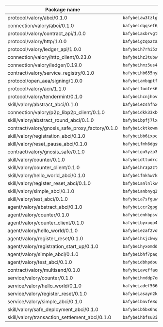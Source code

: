 | Package name                                                  | Package hash                                                  |
| ------------------------------------------------------------- | ------------------------------------------------------------- |
| protocol/valory/abci/0.1.0                                    | `bafybeiaw3tzlg3rkvnn5fcufblktmfwngmxugn4yo7pyjp76zz6aqtqcay` |
| connection/valory/abci/0.1.0                                  | `bafybeidqqsef6pzg5qn4z7nmw2cwukudnqhtgrtsw3skbi3e2mvc4bgmv4` |
| protocol/valory/contract_api/1.0.0                            | `bafybeiaxbrvgtbdrh4lslskuxyp4awyr4whcx3nqq5yrr6vimzsxg5dy64` |
| protocol/valory/http/1.0.0                                    | `bafybeigzqo2zaakcjtzzsm6dh4x73v72xg6ctk6muyp5uq5ueb7y34fbxy` |
| protocol/valory/ledger_api/1.0.0                              | `bafybeih7rhi5zvfvwakx5ifgxsz2cfipeecsh7bm3gnudjxtvhrygpcftq` |
| connection/valory/http_client/0.23.0                          | `bafybeihz3tubwado7j3wlivndzzuj3c6fdsp4ra5r3nqixn3ufawzo3wii` |
| connection/valory/ledger/0.19.0                               | `bafybeihmz5us4ntmzvgikpkx4tththrl7zvou4uiebvletdeliidiuhi6m` |
| contract/valory/service_registry/0.1.0                        | `bafybeihb655nybagmprlhrudnqfr4ptddhplh55thbjaakqpdjssapweb4` |
| protocol/open_aea/signing/1.0.0                               | `bafybeiambqptflge33eemdhis2whik67hjplfnqwieoa6wblzlaf7vuo44` |
| protocol/valory/acn/1.1.0                                     | `bafybeifontek6tvaecatoauiule3j3id6xoktpjubvuqi3h2jkzqg7zh7a` |
| protocol/valory/tendermint/0.1.0                              | `bafybeihcnjhovvyyfbkuw5sjyfx2lfd4soeocfqzxz54g67333m6nk5gxq` |
| skill/valory/abstract_abci/0.1.0                              | `bafybeiezshfhxuxuul3gxe3e72jeqk2ebycisv7rzeakcpfrqzwddkdbdq` |
| connection/valory/p2p_libp2p_client/0.1.0                     | `bafybeidkk33xbga54szmitk6uwsi3ef56hbbdbuasltqtiyki34hgfpnxa` |
| skill/valory/abstract_round_abci/0.1.0                        | `bafybeibpfj7lxnmcmjioxwj5dm5w7uprqxc2zjphqtg726xgo2bu5njv6a` |
| contract/valory/gnosis_safe_proxy_factory/0.1.0               | `bafybeicktkowmzg26sqfhy7p3bay2lvclt2b42anmcuf6u2lqor2bq3zaa` |
| skill/valory/registration_abci/0.1.0                          | `bafybeibb6ixpckbdnsivj2z3lxe5sxlj3c2tck5tij6rjho5xhhywsbrsm` |
| skill/valory/reset_pause_abci/0.1.0                           | `bafybeifmh6dgs6wjk27kkg2cvod2r5am55p3neidhgef6jad36prkbwlki` |
| contract/valory/gnosis_safe/0.1.0                             | `bafybeigu5yzp3k455mp5nplp77qyyjohdy3i5kmwhbgt5ogmpmv2bw6knq` |
| skill/valory/counter/0.1.0                                    | `bafybeidttudrc3ab272bhdrtg57s42gxduhqc42y5wqnqhnjsv24ahgcda` |
| skill/valory/counter_client/0.1.0                             | `bafybeihr3p2ztqpbgzuo4xi7gwq4hjcc3khibirritnxkajaugshlzxjke` |
| skill/valory/hello_world_abci/0.1.0                           | `bafybeifnkhw7kxztfuipxdtdzjxf2dj4aultxeyaz5efhmxayblg3wn64i` |
| skill/valory/register_reset_abci/0.1.0                        | `bafybeianlnlkw5ekfg52ba4tgspr5czwqlw6tvbsa62vj3k4vcidrfqbzm` |
| skill/valory/simple_abci/0.1.0                                | `bafybeianbnyq3vz34oywgvpanonuzq6aiaqietqdxggw7qb4kyfhujmwya` |
| skill/valory/test_abci/0.1.0                                  | `bafybeia7sfguwlh3hi2osdejjpruyk4nj66exuk5tkif2pz56t7c7qefiq` |
| agent/valory/abstract_abci/0.1.0                              | `bafybeiccr2gpgbvmbjf5bemdoplr62pjlglrs4s3pazmg3qahwls3ykhgu` |
| agent/valory/counter/0.1.0                                    | `bafybeienhbpsvh7prlgytyk6avmy3w4gkycab6hxurqeqw7ymkvrfl33x4` |
| agent/valory/counter_client/0.1.0                             | `bafybeibyxuqo4itomksd6wvr3loblr2ba4jxa4x3wvtgr3rofpl5xueaaa` |
| agent/valory/hello_world/0.1.0                                | `bafybeiezaf2vohefdiypllcwprq5zicsdzw5emdl6fvzfcscwzp2ta6gkm` |
| agent/valory/register_reset/0.1.0                             | `bafybeihsjckwydsvvcrc5tmr5vt673d6qesfbcnds4spfcv42e4yxgkgde` |
| agent/valory/registration_start_up/0.1.0                      | `bafybeihyxomddft3anhvdt2yfbczfwly3i5exy5tieuwctz4j6u7fiw77e` |
| agent/valory/simple_abci/0.1.0                                | `bafybeibhf7paqjh2oawkmphmwrr3zh62p5lwc7gr2ymtnzudl3vgtxgsxa` |
| agent/valory/test_abci/0.1.0                                  | `bafybeidbhpdouuqkgkp7dpqd3m7fcgr6xbpnz6jf4ot6k6ud6qzqsf6xki` |
| contract/valory/multisend/0.1.0                               | `bafybeiaveffaomsnmsc5hx62o77u7ilma6eipox7m5lrwa56737ektva3i` |
| service/valory/counter/0.1.0                                  | `bafybeihmddp7omxijks7fdhfh6qjfb3ngd253kf5dyukc2azcbhaomqaqm` |
| service/valory/hello_world/0.1.0                              | `bafybeiadef566drxfsvlf5xsczmdwhztkhtcyzj7mf6rkggocu2ahxpwju` |
| service/valory/register_reset/0.1.0                           | `bafybeiasayn2kjipbh7owqfxbjxgbwrw2hcmmb2fnapdyzro3tvbzt3jo4` |
| service/valory/simple_abci/0.1.0                              | `bafybeibnvfe3quq3gvurlikfykav7mk75eeknlepenoqs5eupls44edak4` |
| skill/valory/safe_deployment_abci/0.1.0                       | `bafybeib5bx6hqlrnwcepepcvtelcezsbhcxjlwtb26iqrboyzfi6462sim` |
| skill/valory/transaction_settlement_abci/0.1.0                | `bafybeihbfsu3ikn6oddkjsoxopgtdrtymwy5szqn4j2yt66cnl34tejncy` |
